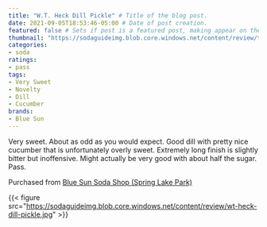 ```yaml
---
title: "W.T. Heck Dill Pickle" # Title of the blog post.
date: 2021-09-05T18:53:46-05:00 # Date of post creation.
featured: false # Sets if post is a featured post, making appear on the home page side bar.
thumbnail: "https://sodaguideimg.blob.core.windows.net/content/review/thumbs/wt-heck-dill-pickle.jpg" # Sets thumbnail image appearing inside card on homepage.
categories:
- soda
ratings:
- pass
tags:
- Very Sweet
- Novelty
- Dill
- Cucumber
brands:
- Blue Sun
---
```


Very sweet. About as odd as you would expect. Good dill with pretty nice cucumber that is unfortunately overly sweet. Extremely long finish is slightly bitter but inoffensive. Might actually be very good with about half the sugar. Pass.

Purchased from [Blue Sun Soda Shop (Spring Lake Park)](https://bluesunsodashop.com/)

{{< figure src="https://sodaguideimg.blob.core.windows.net/content/review/wt-heck-dill-pickle.jpg" >}}
